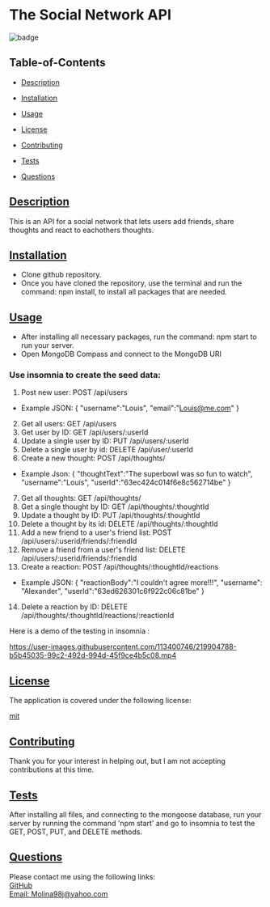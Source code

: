   # The Social Network API
  
  
  ![badge](https://img.shields.io/badge/license-mit-blue)
    
  ## Table-of-Contents
  * [Description](#description)
  * [Installation](#installation)
  * [Usage](#usage)
  
  * [License](#license)
    
  * [Contributing](#contributing)
  * [Tests](#tests)
  * [Questions](#questions)
  
  ## [Description](#table-of-contents)
  This is an API for a social network that lets users add friends, share thoughts and react to eachothers thoughts.
  ## [Installation](#table-of-contents)
  * Clone github repository. 
  * Once you have cloned the repository, use the terminal and run the command: npm install, to install all packages that are needed.
  ## [Usage](#table-of-contents)
  * After installing all necessary packages, run the command: npm start to run your server.
  * Open MongoDB Compass and connect to the MongoDB URI
  ### Use insomnia to create the seed data:
  1. Post new user: POST /api/users
  * Example JSON: 
  {
	"username":"Louis",
	"email":"Louis@me.com"
  }  
  2. Get all users: GET /api/users
  3. Get user by ID: GET /api/users/:userId
  4. Update a single user by ID: PUT /api/users/:userId
  5. Delete a single user by id: DELETE /api/user/:userId
  6. Create a new thought: POST /api/thoughts/
  * Example Json: {
	"thoughtText":"The superbowl was so fun to watch",
	"username":"Louis",
	"userId":"63ec424c014f6e8c562714be"
  }
  7. Get all thoughts: GET /api/thoughts/
  8. Get a single thought by ID: GET /api/thoughts/:thoughtId
  9. Update a thought by ID: PUT /api/thoughts/:thoughtId
  10. Delete a thought by its id: DELETE /api/thoughts/:thoughtId
  11. Add a new friend to a user's friend list: POST /api/users/:userid/friends/:friendId
  12. Remove a friend from a user's friend list: DELETE /api/users/:userid/friends/:friendId
  13. Create a reaction: POST /api/thoughts/:thoughtId/reactions
  * Example JSON: {
	"reactionBody":"I couldn't agree more!!!",
	"username": "Alexander",
	"userId":"63ed626301c6f922c06c81be"
  }
  14. Delete a reaction by ID: DELETE /api/thoughts/:thoughtId/reactions/:reactionId
  
  Here is a demo of the testing in insomnia : 

https://user-images.githubusercontent.com/113400746/219904788-b5b45035-99c2-492d-994d-45f9ce4b5c08.mp4


  


  
  ## [License](#table-of-contents)
  The application is covered under the following license:
  
  [mit](https://choosealicense.com/licenses/mit)
    
    
  ## [Contributing](#table-of-contents)
  
  
  Thank you for your interest in helping out, but I am not accepting contributions at this time.
    
  ## [Tests](#table-of-contents)
  After installing all files, and connecting to the mongoose database, run your server by running the command 'npm start' and go to insomnia to test the GET, POST, PUT, and DELETE methods.
  ## [Questions](#table-of-contents)
  Please contact me using the following links:<br>
  [GitHub](https://github.com/JuanSFL)<br>
  [Email: Molina98j@yahoo.com](mailto:Molina98j@yahoo.com)
